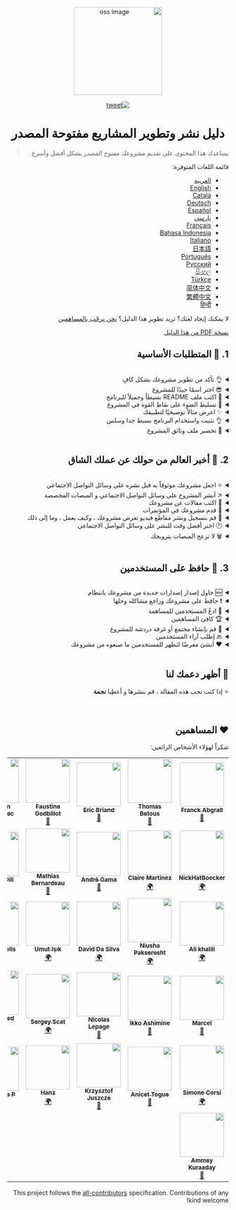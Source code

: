 <div dir="rtl">
<p align="center">
    <img alt="oss image" src="./imgs/zoss-logo.svg" height="200px" width="200px">
</p>

<p align="center">
  <a href="https://twitter.com/intent/tweet?text=How%20to%20promote%20your%20open-source%20projects%20@ZenikaOSS&url=https://github.com/zenika-open-source/open-source-promotion-cheat-sheet&hashtags=OpenSource,CheatSheet">
    <img alt="tweet" src="https://img.shields.io/twitter/url/https/twitter?label=Share%20on%20twitter&style=social" target="_blank" />
  </a>
</p>

<h1 align="center">دليل نشر وتطوير المشاريع مفتوحة المصدر</h1>

> يساعدك هذا المحتوى على تقديم مشروعك مفتوح المصدر بشكل أفضل وأسرع

قائمة اللغات المتوفرة:

- [العربية](./README-ar.md)
- [English](./README.md)
- [Català](./README-ca.md)
- [Deutsch](./README-de.md)
- [Español](./README-es.md)
- [پارسی](./README-fa.md)
- [Français](./README-fr.md)
- [Bahasa Indonesia](./README-id.md)
- [Italiano](./README-it.md)
- [日本語](./README-jp.md)
- [Português](./README-pt.md)
- [Русский](./README-ru.md)
- [සිංහල](./README-si.md)
- [Türkçe](./README-tr.md)
- [简体中文](./README-zh-cn.md)
- [繁體中文](./README-zh-tw.md)
- [हिन्दी](./README-Hi.md)

لا يمكنك إيجاد لغتك؟ تريد تطوير هذا الدليل؟ [نحن نرحّب بالمساهمين](./CONTRIBUTING.md)
    
[نسخة PDF من هذا الدليل](./pdf/cheat-sheet.pdf)

## &rlm;1. 🎢 المتطلبات الأساسية

<br />

<details>
<summary>👌 تأكد من تطوير مشروعك بشكل كافٍ</summary>
<p>

> يجب أن يكون المشروع/البرنامج مستقرًا بدرجة كافية حتى لا يواجه المستخدمون مشكلة في استخدامه!

</p>
</details>

<details>
<summary>😎 اختر اسمًا جيدًا للمشروع</summary>
<p>

> اختر اسمًا للتطبيق يمكن للمستخدمين تذكره بسهولة

</p>
</details>

<details>
<summary>💅 اكتب ملف README بسيطاً وجميلاً للبرنامج</summary>
<p>

> ملف README هو أول ما يراه الزائرون ، لذا اجعله بسيطًا وجميلًا وسهل القراءة، [إليك قائمة بأمثلة README](https://github.com/matiassingers/awesome-readme).

</p>
</details>

<details>
<summary>💪 تسليط الضوء على نقاط القوة في المشروع</summary>
<p>

> حدد نقاط قوة المشروع و وضحها للزوار

</p>
</details>

<details>
<summary>✨ اعرض مثالاً توضيحيًا لتطبيقك</summary>
<p>

> في الزيارة الأولى ، قد لا يفهم الزوار كيفية عمل المشروع والغرض منه ، لذا يمكنك عرض مثال توضيحي للبرنامج بالطرق التالية:
>
> - صورة متحركة بتنسيق GIF توضح كيفية عمل مشروعك
> - رابط ينقل الزائر إلى المثال التوضيحي

</p>
</details>

<details>
<summary>👌 تثبيت واستخدام البرنامج بسيط جدا وسلس</summary>
<p>

> من المحتمل أن تفقد الزوار إذا لم يكن مشروعك سهل الاستخدام.

</p>
</details>

<details>
<summary>📘 تحضير ملف وثائق المشروع</summary>
<p>

> يعد عمل المستندات من أهم الخطوات. إذا كان لديك وثائق قصيرة لمشروعك ، فيمكنك إتاحتها للجمهور مع ملف README. يمكن أن تساعدك نفس وثائق [vuepress](https://v1.vuepress.vuejs.org) في كتابة وثائق مشروعك بطلاقة وجمال.

 </p>
</details>

<br />

## &rlm;2. 📢 أخبر العالم من حولك عن عملك الشاق

<br />

<details>
<summary>⭐ اجعل مشروعك موثوقاً به قبل نشره على وسائل التواصل الاجتماعي</summary>
<p>

> سيتحقق معظم الزوار من عدد النجوم التي يمتلكها المشروع قبل التفكير في استخدامه. يجعل الحد الأدنى من النجوم مشروعك أكثر موثوقية من مشروع بدون نجوم. لهذا السبب يجب أن تطلب من الأشخاص الذين تعرفهم دعم مشروعك قبل إصدار إعلان عام على وسائل التواصل الاجتماعي.

</p>
</details>

<details>
<summary>↗️ أنشر المشروع على وسائل التواصل الاجتماعي و المنصات المخصصة</summary>
<p>

> أخبر العالم عن عملك الرائع! النشر على مواقع التواصل الاجتماعي والمنصات المتخصصة:
>
> - &rlm;[Twitter](https://twitter.com)
> - [Linkedin](https://www.linkedin.com/)
> - [Facebook](https://www.facebook.com/)
> - [Reddit](https://www.reddit.com/)
> - [Dev.to](https://dev.to/)
> - [Lobsters](https://lobste.rs/)
> - [Hacker News](https://news.ycombinator.com/)
> - [Product Hunt](https://www.producthunt.com/)
> - [Beta page](https://betapage.co/)
> - [Human Coders](https://news.humancoders.com/)

</p>
</details>

<details>
<summary>📃 اكتب مقالات عن مشروعك</summary>
<p>

> اكتب مقالاً عن مشروعك. حول كيفية عملِه ، والمشكلات التي ظهرت لك أثناء الإنشاء ، وما إلى ذلك ، يمكنك نشره على المنصات التالية:
>
> - &rlm;[medium](https://medium.com/)
> - [dev.to](https://dev.to/)

</p>
</details>

<details>
<summary>🎤 قدم مشروعك في المؤتمرات</summary>
<p>

> يعد تقديم مشروعك في المؤتمرات أو اللقاءات طريقة جيدة لتحسين ظهوره.

</p>
</details>

<details>
<summary>🎥 قم بتسجيل ونشر مقاطع فيديو تعرض مشروعك ، وكيف يعمل ، وما إلى ذلك</summary>
<p>

> تسجيل مقطع فيديو ليس سهلاً. ومع ذلك ، من المحتمل أن تكون الطريقة الأكثر فاعلية لجعل مشروعك مشهورًا.

</p>
</details>

<details>
<summary>🕐 اختر أفضل وقت للنشر على وسائل التواصل الاجتماعي</summary>
<p>

> لا تنشر خلال فترة الإجازات أو عطلات نهاية الأسبوع. عادةً ما يكون أفضل وقت للنشر على الشبكات الاجتماعية هو منتصف الأسبوع.

</p>
</details>

<details>
<summary>🗑 لا تزعج المنصات بترويجك</summary>
<p>

> لا تنشر مرتين على نفس المنصة. سيتم اعتباره عشوائيًا وقد يتسبب في دعاية سيئة لمشروعك.

</p>
</details>

<br />

## &rlm;3. 🤝 حافظ على المستخدمين

<br />

<details>
<summary>🆕 حاول إصدار إصدارات جديدة من مشروعك بانتظام</summary>
<p>

> حافظ على مشروعك وقم بتحسينه بإصدارات جديدة وقم بإنشاء سجلات التغيير.

</p>
</details>

<details>
<summary>❗ حافظ على مشروعك وراجع مشاكله وحلها</summary>
<p>

> لا تدع القضايا المفتوحة دون رد. كن لطيفًا مع الأشخاص الذين استغرقوا وقتًا في فتح القضايا. 😉

</p>
</details>

<details>
<summary>🙏 ادعُ المستخدمين للمساهمة</summary>
<p>

> المشروع الصحي هو مشروع مع مجتمع ومساهمين. دع المستخدمين يعرفون أنك بحاجة إلى المساعدة من خلال وضع علامات على بعض المشكلات بعلامات `contribution welcome` أو `good first issue`. [إقرأ المزيد](https://help.github.com/en/articles/about-labels).

</p>
</details>

<details>
<summary>🏆 كافئ المساهمين</summary>
<p>

> كن لطيفا مع الناس الذين ساعدوك! بعض المشاريع مفتوحة المصدر مثل [gatsby](https://github.com/gatsbyjs/gatsby) تكافئ المساهمين بأشياء جيدة.
إذا كنت لا تستطيع تحمل ذلك ، فافعل منشورًا عامًا (على تويتر أو منصات أخرى) حول المساهمة واذكر المؤلف ([هنا مثال على الشكر العام](https://twitter.com/FranckAbgrall/status/1139470547492978688 )). افتح قسم "المساهمون" في المشروع README لشكرهم علنًا أو عرضهم في وثائق مشروعك أو موقع الويب الخاص بك. وهنا بعض الأمثلة:
>
> - &rlm;[vuepress (contributors README section)](https://github.com/vuejs/vuepress#code-contributors)
> - [Rythm.js (random highlighted contributor on demo page)](https://okazari.github.io/Rythm.js/)

</p>
</details>

<details>
<summary>💬 قم بإنشاء مجتمع أو غرفة دردشة للمشروع</summary>
<p>

> لا تعد مشكلات Github دائمًا أفضل طريقة للتواصل مع المستخدمين. إذا لزم الأمر ، يمكنك استخدام منصات الدردشة للمناقشة معهم:
>
> - &rlm;[Discord](https://discord.com)
> - [Slack](https://slack.com)
> - [Gitter](https://gitter.im/)

</p>
</details>

<details>
<summary>🔙 إطلب آراء المستخدمين</summary>
<p>

> آراء المستخدمين هي أفضل طريقة لتحسين مشروعك. ربما لديهم ميزات وأفكار يمكن أن تجعل مشروعك أفضل.

</p>
</details>

<details>
<summary>❤️ أنشئ معرضًا لتظهر للمستخدمين ما صنعوه من مشروعك</summary>
<p>

> سيثق الزوار في مشروعك إذا رأوا حالات استخدام وقصص نجاح ملموسة ، على سبيل المثال ، [the vuepress gallery](https://vuepress.gallery/).

</p>
</details>

<br />

## &rlm;🙏 أظهر دعمك لنا

&rlm;⭐️ إذا كنت تحب هذه المقالة ، قم بنشرها و أعطِنا **نجمة**

<br />

## &rlm;❤️ المساهمين

شكراً لهؤلاء الأشخاص الرائعين:

<!-- ALL-CONTRIBUTORS-LIST:START - Do not remove or modify this section -->
<!-- prettier-ignore-start -->
<!-- markdownlint-disable -->
<table>
  <tr>
    <td align="center"><a href="https://www.franck-abgrall.me/"><img src="https://avatars3.githubusercontent.com/u/9840435?v=4?s=100" width="100px;" alt=""/><br /><sub><b>Franck Abgrall</b></sub></a><br /><a href="https://github.com/zenika-open-source/promote-open-source-project/commits?author=kefranabg" title="Documentation">📖</a></td>
    <td align="center"><a href="https://github.com/tbetous"><img src="https://avatars3.githubusercontent.com/u/4435536?v=4?s=100" width="100px;" alt=""/><br /><sub><b>Thomas Betous</b></sub></a><br /><a href="https://github.com/zenika-open-source/promote-open-source-project/commits?author=tbetous" title="Documentation">📖</a></td>
    <td align="center"><a href="https://github.com/ebriand"><img src="https://avatars1.githubusercontent.com/u/1011902?v=4?s=100" width="100px;" alt=""/><br /><sub><b>Eric Briand</b></sub></a><br /><a href="https://github.com/zenika-open-source/promote-open-source-project/commits?author=ebriand" title="Documentation">📖</a></td>
    <td align="center"><a href="https://github.com/FaustineG"><img src="https://avatars.githubusercontent.com/u/27639429?v=4?s=100" width="100px;" alt=""/><br /><sub><b>Faustine Godbillot</b></sub></a><br /><a href="https://github.com/zenika-open-source/promote-open-source-project/commits?author=FaustineG" title="Documentation">📖</a></td>
    <td align="center"><a href="https://myvirtualstorybook.com/"><img src="https://avatars1.githubusercontent.com/u/5747538?v=4?s=100" width="100px;" alt=""/><br /><sub><b>Benjamin Plouzennec</b></sub></a><br /><a href="https://github.com/zenika-open-source/promote-open-source-project/commits?author=Okazari" title="Documentation">📖</a></td>
    <td align="center"><a href="https://github.com/Zenigata"><img src="https://avatars1.githubusercontent.com/u/1022393?v=4?s=100" width="100px;" alt=""/><br /><sub><b>Johan Bonneau</b></sub></a><br /><a href="https://github.com/zenika-open-source/promote-open-source-project/commits?author=Zenigata" title="Documentation">📖</a></td>
    <td align="center"><a href="https://github.com/bpetetot"><img src="https://avatars3.githubusercontent.com/u/516360?v=4?s=100" width="100px;" alt=""/><br /><sub><b>Benjamin Petetot</b></sub></a><br /><a href="https://github.com/zenika-open-source/promote-open-source-project/commits?author=bpetetot" title="Documentation">📖</a></td>
  </tr>
  <tr>
    <td align="center"><a href="https://nick-hat-boecker.de"><img src="https://avatars0.githubusercontent.com/u/8366071?v=4?s=100" width="100px;" alt=""/><br /><sub><b>NickHatBoecker</b></sub></a><br /><a href="#translation-NickHatBoecker" title="Translation">🌍</a></td>
    <td align="center"><a href="https://github.com/Claire"><img src="https://avatars2.githubusercontent.com/u/5114096?v=4?s=100" width="100px;" alt=""/><br /><sub><b>Claire Martinez</b></sub></a><br /><a href="#translation-claire" title="Translation">🌍</a></td>
    <td align="center"><a href="https://hazeforum.com/"><img src="https://avatars2.githubusercontent.com/u/31011359?v=4?s=100" width="100px;" alt=""/><br /><sub><b>André Gama</b></sub></a><br /><a href="https://github.com/zenika-open-source/promote-open-source-project/commits?author=andregamma" title="Documentation">📖</a></td>
    <td align="center"><a href="https://github.com/mbernardeau"><img src="https://avatars0.githubusercontent.com/u/7049049?v=4?s=100" width="100px;" alt=""/><br /><sub><b>Mathias Bernardeau</b></sub></a><br /><a href="https://github.com/zenika-open-source/promote-open-source-project/commits?author=mbernardeau" title="Documentation">📖</a></td>
    <td align="center"><a href="https://github.com/Antoineoili"><img src="https://avatars1.githubusercontent.com/u/50737365?v=4?s=100" width="100px;" alt=""/><br /><sub><b>Antoine Oili</b></sub></a><br /><a href="https://github.com/zenika-open-source/promote-open-source-project/commits?author=Antoineoili" title="Documentation">📖</a></td>
    <td align="center"><a href="https://twitter.com/dev_oswld"><img src="https://avatars1.githubusercontent.com/u/40254158?v=4?s=100" width="100px;" alt=""/><br /><sub><b>Oswld TC</b></sub></a><br /><a href="#translation-dev-oswld" title="Translation">🌍</a></td>
    <td align="center"><a href="https://yizhiyue.me"><img src="https://avatars3.githubusercontent.com/u/8545277?v=4?s=100" width="100px;" alt=""/><br /><sub><b>Zhiyue Yi</b></sub></a><br /><a href="#translation-ZhiyueYi" title="Translation">🌍</a></td>
  </tr>
  <tr>
    <td align="center"><a href="https://github.com/aliruss"><img src="https://avatars3.githubusercontent.com/u/32896351?v=4?s=100" width="100px;" alt=""/><br /><sub><b>Ali khalili</b></sub></a><br /><a href="#translation-aliruss" title="Translation">🌍</a></td>
    <td align="center"><a href="https://pakseresht.eu/"><img src="https://avatars3.githubusercontent.com/u/9018054?v=4?s=100" width="100px;" alt=""/><br /><sub><b>Niusha Pakseresht</b></sub></a><br /><a href="#translation-niusha-paks" title="Translation">🌍</a></td>
    <td align="center"><a href="https://github.com/david-dasilva"><img src="https://avatars1.githubusercontent.com/u/372391?v=4?s=100" width="100px;" alt=""/><br /><sub><b>David Da Silva</b></sub></a><br /><a href="#translation-david-dasilva" title="Translation">🌍</a></td>
    <td align="center"><a href="http://umuts.info"><img src="https://avatars2.githubusercontent.com/u/3245166?v=4?s=100" width="100px;" alt=""/><br /><sub><b>Umut Işık</b></sub></a><br /><a href="#translation-umutphp" title="Translation">🌍</a></td>
    <td align="center"><a href="https://github.com/alextremp"><img src="https://avatars0.githubusercontent.com/u/20399660?v=4?s=100" width="100px;" alt=""/><br /><sub><b>Alex Castells</b></sub></a><br /><a href="#translation-alextremp" title="Translation">🌍</a></td>
    <td align="center"><a href="https://kojikoji.ga"><img src="https://avatars0.githubusercontent.com/u/474225?v=4?s=100" width="100px;" alt=""/><br /><sub><b>Koji</b></sub></a><br /><a href="#translation-koji" title="Translation">🌍</a></td>
    <td align="center"><a href="https://github.com/MasterBrian99"><img src="https://avatars0.githubusercontent.com/u/37585474?v=4?s=100" width="100px;" alt=""/><br /><sub><b>pasindu p konghawaththa</b></sub></a><br /><a href="#translation-MasterBrian99" title="Translation">🌍</a></td>
  </tr>
  <tr>
    <td align="center"><a href="http://adsoleware.com/"><img src="https://avatars.githubusercontent.com/u/40896559?v=4?s=100" width="100px;" alt=""/><br /><sub><b>Marcel</b></sub></a><br /><a href="https://github.com/zenika-open-source/promote-open-source-project/commits?author=hackthedev" title="Documentation">📖</a></td>
    <td align="center"><a href="https://bandism.net/"><img src="https://avatars.githubusercontent.com/u/22633385?v=4?s=100" width="100px;" alt=""/><br /><sub><b>Ikko Ashimine</b></sub></a><br /><a href="https://github.com/zenika-open-source/promote-open-source-project/commits?author=eltociear" title="Documentation">📖</a></td>
    <td align="center"><a href="https://github.com/nlepage"><img src="https://avatars.githubusercontent.com/u/19571875?v=4?s=100" width="100px;" alt=""/><br /><sub><b>Nicolas Lepage</b></sub></a><br /><a href="#maintenance-nlepage" title="Maintenance">🚧</a></td>
    <td align="center"><a href="https://github.com/sergey-scat"><img src="https://avatars.githubusercontent.com/u/31442538?v=4?s=100" width="100px;" alt=""/><br /><sub><b>Sergey Scat</b></sub></a><br /><a href="#translation-sergey-scat" title="Translation">🌍</a></td>
    <td align="center"><a href="https://github.com/JustE3saR"><img src="https://avatars.githubusercontent.com/u/62352949?v=4?s=100" width="100px;" alt=""/><br /><sub><b>Mohammed Taha</b></sub></a><br /><a href="#translation-JustE3saR" title="Translation">🌍</a></td>
    <td align="center"><a href="https://github.com/Tazminia"><img src="https://avatars.githubusercontent.com/u/41241424?v=4?s=100" width="100px;" alt=""/><br /><sub><b>T. JEGHAM</b></sub></a><br /><a href="https://github.com/zenika-open-source/promote-open-source-project/pulls?q=is%3Apr+reviewed-by%3ATazminia" title="Reviewed Pull Requests">👀</a></td>
    <td align="center"><a href="https://github.com/Tarektouati"><img src="https://avatars.githubusercontent.com/u/19335073?v=4?s=100" width="100px;" alt=""/><br /><sub><b>Tarek Touati</b></sub></a><br /><a href="https://github.com/zenika-open-source/promote-open-source-project/pulls?q=is%3Apr+reviewed-by%3ATarektouati" title="Reviewed Pull Requests">👀</a></td>
  </tr>
  <tr>
    <td align="center"><a href="https://github.com/simonecorsi"><img src="https://avatars.githubusercontent.com/u/5617452?v=4?s=100" width="100px;" alt=""/><br /><sub><b>Simone Corsi</b></sub></a><br /><a href="#translation-simonecorsi" title="Translation">🌍</a></td>
    <td align="center"><a href="https://github.com/atogue"><img src="https://avatars.githubusercontent.com/u/5642182?v=4?s=100" width="100px;" alt=""/><br /><sub><b>Anicet Togue</b></sub></a><br /><a href="https://github.com/zenika-open-source/promote-open-source-project/pulls?q=is%3Apr+reviewed-by%3Aatogue" title="Reviewed Pull Requests">👀</a></td>
    <td align="center"><a href="https://www.linkedin.com/in/krzysztof-juszcze-01b395118/"><img src="https://avatars.githubusercontent.com/u/17763895?v=4?s=100" width="100px;" alt=""/><br /><sub><b>Krzysztof Juszcze</b></sub></a><br /><a href="https://github.com/zenika-open-source/promote-open-source-project/commits?author=Gerappa92" title="Documentation">📖</a></td>
    <td align="center"><a href="https://godot.id/"><img src="https://avatars.githubusercontent.com/u/40712686?v=4?s=100" width="100px;" alt=""/><br /><sub><b>Hanz</b></sub></a><br /><a href="#translation-HanzCEO" title="Translation">🌍</a></td>
    <td align="center"><a href="https://github.com/RSurya99"><img src="https://avatars.githubusercontent.com/u/73375663?v=4?s=100" width="100px;" alt=""/><br /><sub><b>Rafli Surya P</b></sub></a><br /><a href="https://github.com/zenika-open-source/promote-open-source-project/commits?author=RSurya99" title="Documentation">📖</a></td>
    <td align="center"><a href="https://github.com/kurt-liao"><img src="https://avatars.githubusercontent.com/u/32745146?v=4?s=100" width="100px;" alt=""/><br /><sub><b>Kurt</b></sub></a><br /><a href="https://github.com/zenika-open-source/promote-open-source-project/commits?author=kurt-liao" title="Documentation">📖</a></td>
    <td align="center"><a href="https://youtube.com/channel/UCp7-e58oTMBArfCeiSooISA"><img src="https://avatars.githubusercontent.com/u/88363421?v=4?s=100" width="100px;" alt=""/><br /><sub><b>JumperBot_</b></sub></a><br /><a href="https://github.com/zenika-open-source/promote-open-source-project/commits?author=JumperBot" title="Documentation">📖</a></td>
  </tr>
  <tr>
      <td align="center"><a href="https://github.com/AmeyKuradeAK"><img src="https://avatars.githubusercontent.com/u/69680874?v=4?s=100" width="100px;" alt=""/><br /><sub><b>Ammey Kuraaday</b></sub></a><br /><a href="#" title="Documentation">📖</a></td>
    </tr>
</table>

<!-- markdownlint-restore -->
<!-- prettier-ignore-end -->

<!-- ALL-CONTRIBUTORS-LIST:END -->
    
This project follows the [all-contributors](https://github.com/all-contributors/all-contributors) specification. Contributions of any kind welcome!
</div>
